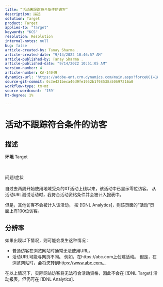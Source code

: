 ```yaml
---
title: “活动未跟踪符合条件的访客”
description: 描述
solution: Target
product: Target
applies-to: "Target"
keywords: "KCS"
resolution: Resolution
internal-notes: null
bug: false
article-created-by: Tanay Sharma .
article-created-date: "9/14/2022 10:46:57 AM"
article-published-by: Tanay Sharma .
article-published-date: "9/14/2022 10:51:05 AM"
version-number: 4
article-number: KA-14049
dynamics-url: "https://adobe-ent.crm.dynamics.com/main.aspx?forceUCI=1&pagetype=entityrecord&etn=knowledgearticle&id=eb27b88a-1a34-ed11-9db1-002248086735"
source-git-commit: 0c3e421beca46d9fe1952b1f98538a50697216a0
workflow-type: tm+mt
source-wordcount: '159'
ht-degree: 1%

---
```


# 活动不跟踪符合条件的访客

## 描述

<b>环境</b>
Target


<br><br>问题/症状<br><br>
自过去两周开始使用地域受众的XT活动上线以来，该活动中已显示零位访客。 从活动URL测试活动时，我符合活动资格条件并会被计入报表中。



但是，其他访客不会被计入该活动。 按 [!DNL Analytics]，则该页面的“活动”页面上有100位访客。

## 分辨率


如果出现以下情况，则可能会发生这种情况：

- 普通访客在浏览网站时通常无法使用URL。
- 活动URL可能与网页不同。 例如，在https://abc.com上创建活动。 但是，在浏览网站时，会将您转到https://www.abc.com。


在以上情况下，实际网站访客将无法符合活动资格，因此不会在 [!DNL Target] 活动报表，但仍可在 [!DNL Analytics].
